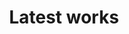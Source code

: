 ---
title: "Latest works"
hero:
  title: "Portfolio"
  background_image: "/images/bg/home-2.jpg"
content_blocks:
  - _bookshop_name: "portfolio"
    preheading: "Our works"
    heading: "We have done lots of works, lets check some"
    projects:
      - name: "Project California"
        image_path: "/images/portfolio/1.jpg"
        type: "Web Development"
      - name: "Project California"
        image_path: "/images/portfolio/2.jpg"
        type: "Web Development"
      - name: "Project California"
        image_path: "/images/portfolio/3.jpg"
        type: "Web Development"
      - name: "Project California"
        image_path: "/images/portfolio/4.jpg"
        type: "Web Development"
      - name: "Project California"
        image_path: "/images/portfolio/5.jpg"
        type: "Web Development"
    project_videos:
      - name: "video name"
        thumbnail_path: "/images/portfolio/5.jpg"
        video: "/videos/testvid.mp4"
      - name: "video name2"
        thumbnail_path: "/images/portfolio/5.jpg"
        video: "/videos/testvid.mp4"
    


---